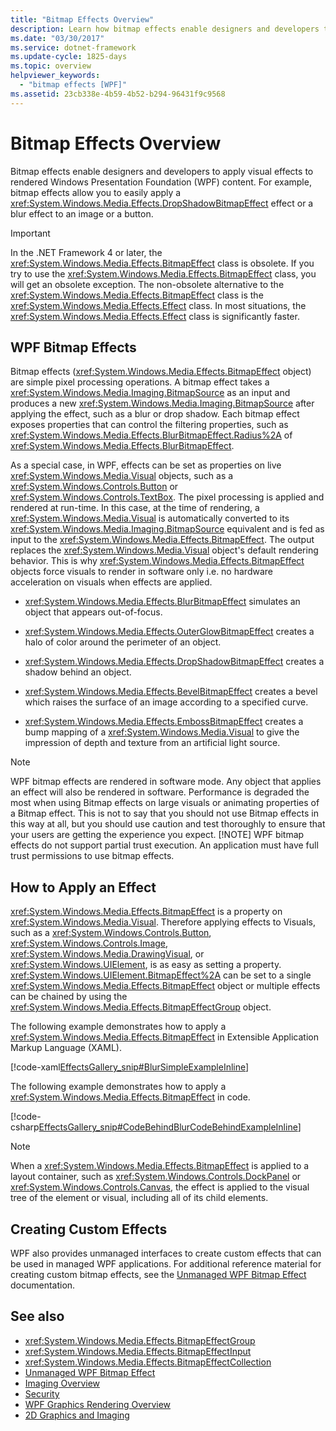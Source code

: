 ```yaml
---
title: "Bitmap Effects Overview"
description: Learn how bitmap effects enable designers and developers to apply visual effects to rendered Windows Presentation Foundation (WPF) content.
ms.date: "03/30/2017"
ms.service: dotnet-framework
ms.update-cycle: 1825-days
ms.topic: overview
helpviewer_keywords:
  - "bitmap effects [WPF]"
ms.assetid: 23cb338e-4b59-4b52-b294-96431f9c9568
---
```

# Bitmap Effects Overview

Bitmap effects enable designers and developers to apply visual effects to rendered Windows Presentation Foundation (WPF) content. For example, bitmap effects allow you to easily apply a <xref:System.Windows.Media.Effects.DropShadowBitmapEffect> effect or a blur effect to an image or a button.

> [!IMPORTANT]
> In the .NET Framework 4 or later, the <xref:System.Windows.Media.Effects.BitmapEffect> class is obsolete. If you try to use the <xref:System.Windows.Media.Effects.BitmapEffect> class, you will get an obsolete exception. The non-obsolete alternative to the <xref:System.Windows.Media.Effects.BitmapEffect> class is the <xref:System.Windows.Media.Effects.Effect> class. In most situations, the <xref:System.Windows.Media.Effects.Effect> class is significantly faster.

<a name="wpf_effects"></a>

## WPF Bitmap Effects

Bitmap effects (<xref:System.Windows.Media.Effects.BitmapEffect> object) are simple pixel processing operations. A bitmap effect takes a <xref:System.Windows.Media.Imaging.BitmapSource> as an input and produces a new <xref:System.Windows.Media.Imaging.BitmapSource> after applying the effect, such as a blur or drop shadow. Each bitmap effect exposes properties that can control the filtering properties, such as <xref:System.Windows.Media.Effects.BlurBitmapEffect.Radius%2A> of <xref:System.Windows.Media.Effects.BlurBitmapEffect>.

As a special case, in WPF, effects can be set as properties on live <xref:System.Windows.Media.Visual> objects, such as a <xref:System.Windows.Controls.Button> or <xref:System.Windows.Controls.TextBox>. The pixel processing is applied and rendered at run-time. In this case, at the time of rendering, a <xref:System.Windows.Media.Visual> is automatically converted to its <xref:System.Windows.Media.Imaging.BitmapSource> equivalent and is fed as input to the <xref:System.Windows.Media.Effects.BitmapEffect>. The output replaces the <xref:System.Windows.Media.Visual> object's default rendering behavior. This is why <xref:System.Windows.Media.Effects.BitmapEffect> objects force visuals to render in software only i.e. no hardware acceleration on visuals when effects are applied.

- <xref:System.Windows.Media.Effects.BlurBitmapEffect> simulates an object that appears out-of-focus.

- <xref:System.Windows.Media.Effects.OuterGlowBitmapEffect> creates a halo of color around the perimeter of an object.

- <xref:System.Windows.Media.Effects.DropShadowBitmapEffect> creates a shadow behind an object.

- <xref:System.Windows.Media.Effects.BevelBitmapEffect> creates a bevel which raises the surface of an image according to a specified curve.

- <xref:System.Windows.Media.Effects.EmbossBitmapEffect> creates a bump mapping of a <xref:System.Windows.Media.Visual> to give the impression of depth and texture from an artificial light source.

> [!NOTE]
> WPF bitmap effects are rendered in software mode. Any object that applies an effect will also be rendered in software. Performance is degraded the most when using Bitmap effects on large visuals or animating properties of a Bitmap effect. This is not to say that you should not use Bitmap effects in this way at all, but you should use caution and test thoroughly to ensure that your users are getting the experience you expect.
> [!NOTE]
> WPF bitmap effects do not support partial trust execution. An application must have full trust permissions to use bitmap effects.

<a name="applyeffects"></a>

## How to Apply an Effect

<xref:System.Windows.Media.Effects.BitmapEffect> is a property on <xref:System.Windows.Media.Visual>. Therefore applying effects to Visuals, such as a <xref:System.Windows.Controls.Button>, <xref:System.Windows.Controls.Image>, <xref:System.Windows.Media.DrawingVisual>, or <xref:System.Windows.UIElement>, is as easy as setting a property. <xref:System.Windows.UIElement.BitmapEffect%2A> can be set to a single <xref:System.Windows.Media.Effects.BitmapEffect> object or multiple effects can be chained by using the <xref:System.Windows.Media.Effects.BitmapEffectGroup> object.

The following example demonstrates how to apply a <xref:System.Windows.Media.Effects.BitmapEffect> in Extensible Application Markup Language (XAML).

[!code-xaml[EffectsGallery_snip#BlurSimpleExampleInline](~/samples/snippets/csharp/VS_Snippets_Wpf/EffectsGallery_snip/CSharp/blursimpleexample.xaml#blursimpleexampleinline)]

The following example demonstrates how to apply a <xref:System.Windows.Media.Effects.BitmapEffect> in code.

[!code-csharp[EffectsGallery_snip#CodeBehindBlurCodeBehindExampleInline](~/samples/snippets/csharp/VS_Snippets_Wpf/EffectsGallery_snip/CSharp/blurcodebehindexample.xaml.cs#codebehindblurcodebehindexampleinline)]

> [!NOTE]
> When a <xref:System.Windows.Media.Effects.BitmapEffect> is applied to a layout container, such as <xref:System.Windows.Controls.DockPanel> or <xref:System.Windows.Controls.Canvas>, the effect is applied to the visual tree of the element or visual, including all of its child elements.

<a name="customeffects"></a>

## Creating Custom Effects

WPF also provides unmanaged interfaces to create custom effects that can be used in managed WPF applications. For additional reference material for creating custom bitmap effects, see the [Unmanaged WPF Bitmap Effect](/previous-versions/windows/desktop/wibe/-wibe-lh) documentation.

## See also

- <xref:System.Windows.Media.Effects.BitmapEffectGroup>
- <xref:System.Windows.Media.Effects.BitmapEffectInput>
- <xref:System.Windows.Media.Effects.BitmapEffectCollection>
- [Unmanaged WPF Bitmap Effect](/previous-versions/windows/desktop/wibe/-wibe-lh)
- [Imaging Overview](imaging-overview.md)
- [Security](../security-wpf.md)
- [WPF Graphics Rendering Overview](wpf-graphics-rendering-overview.md)
- [2D Graphics and Imaging](../advanced/optimizing-performance-2d-graphics-and-imaging.md)
